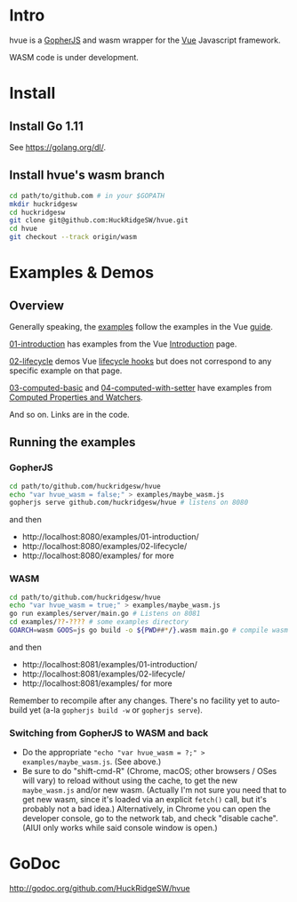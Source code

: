 # Intro

hvue is a [GopherJS](https://github.com/gopherjs/gopherjs) and wasm wrapper
for the [Vue](https://vuejs.org/) Javascript framework.

WASM code is under development.

# Install

## Install Go 1.11

See https://golang.org/dl/.

## Install hvue's wasm branch

```bash
cd path/to/github.com # in your $GOPATH
mkdir huckridgesw
cd huckridgesw
git clone git@github.com:HuckRidgeSW/hvue.git
cd hvue
git checkout --track origin/wasm
```

# Examples & Demos

## Overview

Generally speaking, the [examples](https://github.com/HuckRidgeSW/hvue/tree/master/examples)
follow the examples in the Vue [guide](https://vuejs.org/v2/guide/).

[01-introduction](https://github.com/HuckRidgeSW/hvue/tree/master/examples/01-introduction)
has examples from the Vue [Introduction](https://vuejs.org/v2/guide/index.html) page.

[02-lifecycle](https://github.com/HuckRidgeSW/hvue/tree/master/examples/02-lifecycle)
demos Vue [lifecycle hooks](https://vuejs.org/v2/guide/instance.html#Instance-Lifecycle-Hooks)
but does not correspond to any specific example on that page.

[03-computed-basic](https://github.com/HuckRidgeSW/hvue/tree/master/examples/03-computed-basic)
and [04-computed-with-setter](https://github.com/HuckRidgeSW/hvue/tree/master/examples/04-computed-with-setter)
have examples from [Computed Properties and Watchers](https://vuejs.org/v2/guide/computed.html).

And so on.  Links are in the code.

## Running the examples

### GopherJS

```bash
cd path/to/github.com/huckridgesw/hvue
echo "var hvue_wasm = false;" > examples/maybe_wasm.js
gopherjs serve github.com/huckridgesw/hvue # listens on 8080
```

and then
- http://localhost:8080/examples/01-introduction/
- http://localhost:8080/examples/02-lifecycle/
- http://localhost:8080/examples/ for more

### WASM

```bash
cd path/to/github.com/huckridgesw/hvue
echo "var hvue_wasm = true;" > examples/maybe_wasm.js
go run examples/server/main.go # Listens on 8081
cd examples/??-???? # some examples directory
GOARCH=wasm GOOS=js go build -o ${PWD##*/}.wasm main.go # compile wasm
```

and then
- http://localhost:8081/examples/01-introduction/
- http://localhost:8081/examples/02-lifecycle/
- http://localhost:8081/examples/ for more

Remember to recompile after any changes.  There's no facility yet to
auto-build yet (a-la `gopherjs build -w` or `gopherjs serve`).

### Switching from GopherJS to WASM and back

- Do the appropriate `"echo "var hvue_wasm = ?;" > examples/maybe_wasm.js`.
  (See above.)
- Be sure to do "shift-cmd-R" (Chrome, macOS; other browsers / OSes will vary)
  to reload without using the cache, to get the new `maybe_wasm.js` and/or new
  wasm.  (Actually I'm not sure you need that to get new wasm, since it's
  loaded via an explicit `fetch()` call, but it's probably not a bad idea.)
  Alternatively, in Chrome you can open the developer console, go to the
  network tab, and check "disable cache".  (AIUI only works while said console
  window is open.)

# GoDoc

http://godoc.org/github.com/HuckRidgeSW/hvue

